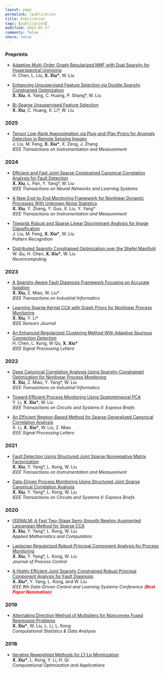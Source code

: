 ```yaml
---
layout: page
permalink: /publication
title: Publication
tags: [publication]
modified: 2023-05-17 
comments: false
share: false
---
```



### Preprints

* <a href="https://arxiv.org/abs/2503.19258" class="textlink" target="_blank"> Adaptive Multi-Order Graph Regularized NMF with Dual Sparsity for Hyperspectral Unmixing </a><br>
H. Chen, L. Liu, <b>X. Xiu*</b>, W. Liu <br>


* <a href="https://arxiv.org/abs/2501.00726" class="textlink" target="_blank"> Enhancing Unsupervised Feature Selection via Double Sparsity Constrained Optimization </a><br>
<b>X. Xiu</b>, A. Yang, C. Huang, P. Shang*, W. Liu <br>


* <a href="https://arxiv.org/abs/2412.16819" class="textlink" target="_blank"> Bi-Sparse Unsupervised Feature Selection </a><br>
<b>X. Xiu</b>, C. Huang, X. Li*, W. Liu <br>



### 2025

* <a href="https://ieeexplore.ieee.org/document/10935754" class="textlink" target="_blank"> Tensor Low-Rank Approximation via Plug-and-Play Priors for Anomaly Detection in Remote Sensing Images </a><br>
J. Liu, M. Feng, <b>X. Xiu*</b>, X. Zeng, J. Zhang<br>
<i>IEEE Transactions on Instrumentation and Measurement</i><br>



### 2024

* <a href="https://ieeexplore.ieee.org/document/9887978" class="textlink" target="_blank">Efficient and Fast Joint Sparse Constrained Canonical Correlation Analysis for Fault Detection</a><br>
<b>X. Xiu</b>, L. Pan, Y. Yang*, W. Liu<br>
<i>IEEE Transactions on Neural Networks and Learning Systems</i><br>


* <a href="https://ieeexplore.ieee.org/abstract/document/10464356" class="textlink" target="_blank">A New End-to-End Monitoring Framework for Nonlinear Dynamic Processes With Unknown Noise Statistics</a><br>
<b>X. Xiu</b>, Y. Zhang, Y. Guo, X. Liu, Y. Yang*<br>
<i>IEEE Transactions on Instrumentation and Measurement</i><br>


* <a href="https://www.sciencedirect.com/science/article/abs/pii/S0031320324002632" class="textlink" target="_blank">Towards Robust and Sparse Linear Discriminant Analysis for Image Classification</a><br>
J. Liu, M. Feng, <b>X. Xiu*</b>, W. Liu<br>
<i>Pattern Recognition</i><br>


* <a href="https://www.sciencedirect.com/science/article/abs/pii/S0925231224010385" class="textlink" target="_blank">Distributed Sparsity Constrained Optimization over the Stiefel Manifold</a><br>
W. Qu, H. Chen, <b>X. Xiu*</b>, W. Liu<br>
<i>Neurocomputing</i><br>




### 2023

* <a href="https://ieeexplore.ieee.org/abstract/document/9788040" class="textlink" target="_blank">A Sparsity-Aware Fault Diagnosis Framework Focusing on Accurate Isolation</a><br>
<b>X. Xiu</b>, Z. Miao, W. Liu*<br>
<i>IEEE Transactions on Industrial Informatics</i><br>


* <a href="https://ieeexplore.ieee.org/abstract/document/10050438" class="textlink" target="_blank">Learning Sparse Kernel CCA with Graph Priors for Nonlinear Process Monitoring</a><br>
<b>X. Xiu</b>, Y. Li*<br>
<i>IEEE Sensors Journal</i><br>


* <a href="https://ieeexplore.ieee.org/abstract/document/10252040" class="textlink" target="_blank">An Enhanced Regularized Clustering Method With Adaptive Spurious Connection Detection</a><br>
H. Chen, L. Kong, W Qu, <b>X. Xiu*</b><br>
<i>IEEE Signal Processing Letters</i><br>




### 2022

* <a href="https://ieeexplore.ieee.org/document/9583864" class="textlink" target="_blank">Deep Canonical Correlation Analysis Using Sparsity-Constrained Optimization for Nonlinear Process Monitoring</a><br>
<b>X. Xiu</b>, Z. Miao, Y. Yang*, W. Liu<br>
<i>IEEE Transactions on Industrial Informatics</i><br>


* <a href="https://ieeexplore.ieee.org/abstract/document/9765518" class="textlink" target="_blank">Toward Efficient Process Monitoring Using Spatiotemporal PCA</a><br>
Y. Li, <b>X. Xiu*</b>, W. Liu<br>
<i>IEEE Transactions on Circuits and Systems II: Express Briefs</i><br>


* <a href="https://ieeexplore.ieee.org/abstract/document/9619966" class="textlink" target="_blank">An Efficient Newton-Based Method for Sparse Generalized Canonical Correlation Analysis</a><br>
X. Li, <b>X. Xiu*</b>, W. Liu, Z. Miao<br>
<i>IEEE Signal Processing Letters</i><br>



### 2021

* <a href="https://ieeexplore.ieee.org/abstract/document/9381237" class="textlink" target="_blank">Fault Detection Using Structured Joint Sparse Nonnegative Matrix Factorization</a> <br>
<b>X. Xiu</b>, Y. Yang*, L. Kong, W. Liu <br>
<i>IEEE Transactions on Instrumentation and Measurement</i><br>

* <a href="https://ieeexplore.ieee.org/abstract/document/9068308/" class="textlink" target="_blank">Data-Driven Process Monitoring Using Structured Joint Sparse Canonical Correlation Analysis</a><br>
<b>X. Xiu</b>, Y. Yang*, L. Kong, W. Liu<br>
<i>IEEE Transactions on Circuits and Systems II: Express Briefs</i><br>



### 2020

* <a href="https://www.sciencedirect.com/science/article/abs/pii/S0096300320302411" class="textlink" target="_blank">tSSNALM: A Fast Two-Stage Semi-Smooth Newton Augmented Lagrangian Method for Sparse CCA</a>  <br>
<b>X. Xiu</b>, Y. Yang*, L. Kong, W. Liu<br>
<i>Applied Mathematics and Computation</i><br>


* <a href="https://www.sciencedirect.com/science/article/abs/pii/S095915242030247X" class="textlink" target="_blank">Laplacian Regularized Robust Principal Component Analysis for Process Monitoring</a>  <br>
<b>X. Xiu</b>, Y. Yang*, L. Kong, W. Liu <br>
<i>Journal of Process Control</i><br>


* <a href="https://ieeexplore.ieee.org/abstract/document/9275063/" class="textlink" target="_blank">A Highly Efficient Joint Sparsity Constrained Robust Principal Component Analysis for Fault Diagnosis</a>  <br>
<b>X. Xiu*</b>, Y. Yang, L. Kong, and W. Liu<br>
<i>IEEE 9th Data-Driven Control and Learning Systems Conference (<font color='red'><b>Best Paper Nomination</b></font>)</i> <br>



### 2019

* <a href="https://www.sciencedirect.com/science/article/abs/pii/S0167947319300039" class="textlink" target="_blank">Alternating Direction Method of Multipliers for Nonconvex Fused Regression Problems</a>  <br>
<b>X. Xiu*</b>, W. Liu, L. Li, L. Kong<br>
<i>Computational Statistics & Data Analysis</i><br>



### 2018

* <a href="https://link.springer.com/article/10.1007/s10589-017-9977-7" class="textlink" target="_blank">Iterative Reweighted Methods for L1-Lp Minimization</a>  <br>
<b>X. Xiu*</b>, L. Kong, Y. Li, H. Qi<br>
<i>Computational Optimization and Applications</i><br>


